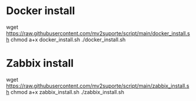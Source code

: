 # Docker install
wget https://raw.githubusercontent.com/mv2suporte/script/main/docker_install.sh
chmod a+x docker_install.sh
./docker_install.sh

# Zabbix install
wget https://raw.githubusercontent.com/mv2suporte/script/main/zabbix_install.sh
chmod a+x zabbix_install.sh
./zabbix_install.sh
